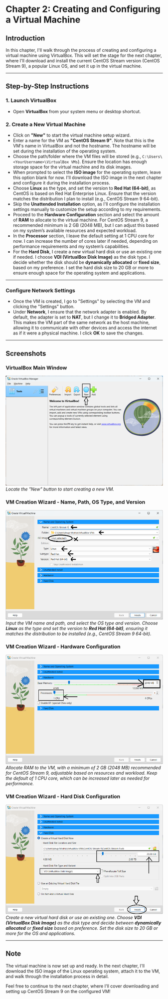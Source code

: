# Chapter 2: Creating and Configuring a Virtual Machine

## Introduction
In this chapter, I'll walk through the process of creating and configuring a virtual machine using VirtualBox. This will set the stage for the next chapter, where I'll download and install the current CentOS Stream version (CentOS Stream 9), a popular Linux OS, and set it up in the virtual machine.

---

## Step-by-Step Instructions

### 1. Launch VirtualBox
- Open **VirtualBox** from your system menu or desktop shortcut.

### 2. Create a New Virtual Machine
- Click on **"New"** to start the virtual machine setup wizard.
- Enter a name for the VM as **"CentOS Stream 9"**. Note that this is the VM's name in VirtualBox and not the hostname. The hostname will be set during the installation of the operating system.
- Choose the path/folder where the VM files will be stored (e.g., `C:\Users\<YourUsername>\VirtualBox VMs`). Ensure the location has enough storage space for the virtual machine and its disk images.
- When prompted to select the **ISO image** for the operating system, leave this option blank for now. I'll download the ISO image in the next chapter and configure it during the installation process.
- Choose **Linux** as the type, and set the version to **Red Hat (64-bit)**, as CentOS is based on Red Hat Enterprise Linux. Ensure that the version matches the distribution I plan to install (e.g., CentOS Stream 9 64-bit).
- Skip the **Unattended Installation** option, as I'll configure the installation settings manually to customize the setup according to my requirements.
- Proceed to the **Hardware Configuration** section and select the amount of **RAM** to allocate to the virtual machine. For CentOS Stream 9, a recommended minimum is 2 GB (2048 MB), but I can adjust this based on my system’s available resources and expected workload.
- In the **Processor** section, I leave the default setting at 1 CPU core for now. I can increase the number of cores later if needed, depending on performance requirements and my system’s capabilities.
- For the **Hard Disk**, I create a new virtual hard disk or use an existing one if needed. I choose **VDI (VirtualBox Disk Image)** as the disk type. I decide whether the disk should be **dynamically allocated** or **fixed size**, based on my preference. I set the hard disk size to 20 GB or more to ensure enough space for the operating system and applications.

---

### Configure Network Settings

- Once the VM is created, I go to "Settings" by selecting the VM and clicking the "Settings" button.
- Under **Network**, I ensure that the network adapter is enabled. By default, the adapter is set to **NAT**, but I change it to **Bridged Adapter**. This makes the VM part of the same network as the host machine, allowing it to communicate with other devices and access the internet as if it were a physical machine. I click **OK** to save the changes.

---

## Screenshots

### VirtualBox Main Window
![VirtualBox Main Window](screenshots/00-virtualbox-main-window-new-button-highlighted.png)  
*Locate the "New" button to start creating a new VM.*

### VM Creation Wizard - Name, Path, OS Type, and Version
![VM Creation Wizard - Name, Path, OS Type, and Version](screenshots/01-vm-creation-wizard-name-path-os-type-version.png)  
*Input the VM name and path, and select the OS type and version. Choose **Linux** as the type and set the version to **Red Hat (64-bit)**, ensuring it matches the distribution to be installed (e.g., CentOS Stream 9 64-bit).*

### VM Creation Wizard - Hardware Configuration
![VM Creation Wizard - OS Type and Version Selection](screenshots/02-vm-creation-wizard-os-type-version-selection.png)  
*Allocate RAM to the VM, with a minimum of 2 GB (2048 MB) recommended for CentOS Stream 9, adjustable based on resources and workload. Keep the default of 1 CPU core, which can be increased later as needed for performance.*

### VM Creation Wizard - Hard Disk Configuration
![VM Creation Wizard - Hard Disk Configuration](screenshots/03-vm-creation-wizard-hard-disk-configuration.png)  
*Create a new virtual hard disk or use an existing one. Choose **VDI (VirtualBox Disk Image)** as the disk type and decide between **dynamically allocated** or **fixed size** based on preference. Set the disk size to 20 GB or more for the OS and applications.*

---

## Note
The virtual machine is now set up and ready. In the next chapter, I'll download the ISO image of the Linux operating system, attach it to the VM, and walk through the installation process in detail.

Feel free to continue to the next chapter, where I'll cover downloading and setting up CentOS Stream 9 on the configured VM!
